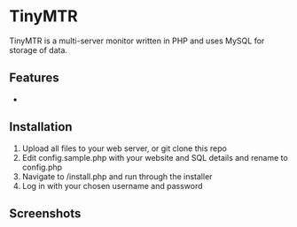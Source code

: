 # TinyMTR
TinyMTR is a multi-server monitor written in PHP and uses MySQL for storage of data.

## Features
* 

## Installation
1. Upload all files to your web server, or git clone this repo
1. Edit config.sample.php with your website and SQL details and rename to config.php
1. Navigate to /install.php and run through the installer
1. Log in with your chosen username and password

## Screenshots
